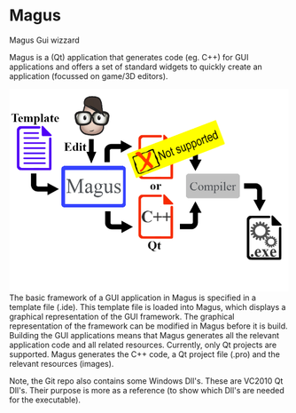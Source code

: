 # Magus
Magus Gui wizzard

Magus is a (Qt) application that generates code (eg. C++) for GUI applications and offers a set of standard widgets to quickly create an application (focussed on game/3D editors). 

![Magus overview](/Magus.png)
The basic framework of a GUI application in Magus is specified in a template file (.ide). This template file is loaded into Magus, which displays a graphical representation of the
GUI framework. The graphical representation of the framework can be modified in Magus before it is build. Building the GUI applications means that Magus generates all the 
relevant application code and all related resources.
Currently, only Qt projects are supported. Magus generates the C++ code, a Qt project file (.pro) and the relevant resources (images).

Note, the Git repo also contains some Windows Dll's. These are VC2010 Qt Dll's. Their purpose is more as a reference (to show which Dll's are needed for the executable).
